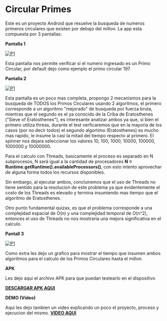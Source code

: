 # Circular Primes

Este es un proyecto Android que resuelve la busqueda de numeros primeros circulares que existen por debajo del millon. La app esta compuesta por 3 pantallas:

**Pantalla 1**

[![P1](http://s22.postimg.org/etf9x3erl/Screenshot_2015_05_04_02_10_05.png)](http://s22.postimg.org/etf9x3erl/Screenshot_2015_05_04_02_10_05.png)

Esta pantalla nos permite verificar si el numero ingresado es un Primo Circular, por default dejo como ejemplo el primo circular 197.

**Pantalla 2**

[![P1](http://s9.postimg.org/9ccv3bowv/Screenshot_2015_05_04_02_16_47.png)](http://s9.postimg.org/9ccv3bowv/Screenshot_2015_05_04_02_16_47.png)

Esta pantalla es un poco mas completa, propongo 2 mecanismos para la busqueda de TODOS los Primos Circulares usando 2 algoritmos, el primero corresponde a un algoritmo "mejorado" de busqueda por fuerza bruta, mientras que el segundo es el ya conocido de la Criba de Eratosthenes ("Sieve of Eratosthenes"), es interesante analizar ambos ya que, si bien el primero utiliza threas, durante el test verficaremos que en la mayoria de los casos (por no decir todos) el segundo algortimo (Eratosthenes) es mucho mas rapido, le insume la casi la mitad del tiempo respecto al primero.
El spinner nos dejara seleccionar los valores 10, 100, 1000, 10000, 100000, 1000000 y 10000000.

Para el calculo con Threads, basicamente el proceso es separado en N subprocesos, N será igual a la cantidad de procesadores **N = Runtime.getRuntime().availableProcessors()**, con esto intento aprovechar de alguna forma todos los recursos disponibles. 

Sin embargo, al ejecutar ambos, concluiremos que el uso de Threads no tiene sentido para la resolucion de este problema ya que evidentemente el costo de los Threads es elevado y termina insumiendo mas tiempo que el algoritmo de Eratosthenes. 

Otro punto fundamental quizas, es que el problema corresponde a una complejidad espacial de O(n) y una complejidad temporal de O(n^2), entonces el uso de Threads no nos mostraria una mejora significativa en el calculo.

**Pantall 3**

[![P1](http://s22.postimg.org/v9wx8b2pt/Screenshot_2015_05_04_02_15_34.png)](http://s22.postimg.org/v9wx8b2pt/Screenshot_2015_05_04_02_15_34.png)

Como extra les dejo un grafico para mostrar el tiempo que insumen ambos algoritmos para el calculo de los Primos Circulares hasta el millon.

**APK**

Les dejo aqui el archivo APK para que puedan testearlo en el dispositivo

**[DESCARGAR APK AQUI](https://drive.google.com/file/d/0BxNgay9IsYFfaGpjOWVLNWRoVEE/view?usp=sharing)**


**DEMO (Video)**

Aqui les dejo tambien un video explicando un poco el proyecto, proceso y ejecucion del mismo.
**[VIDEO AQUI](https://drive.google.com/file/d/0BxNgay9IsYFfZUY4VHZXNGZySTg/view?usp=sharing)**






